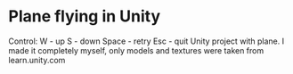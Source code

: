 # Plane flying in Unity
Control: 
  W - up
  S - down
  Space - retry
  Esc - quit
Unity project with plane. I made it completely myself, only models and textures were taken from learn.unity.com
